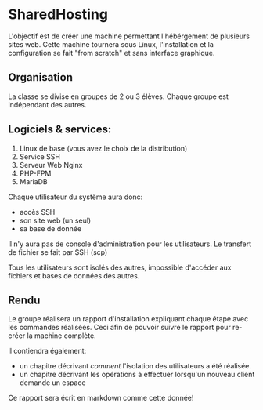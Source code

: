 # SharedHosting

L'objectif est de créer une machine permettant l'hébérgement de plusieurs sites web.
Cette machine tournera sous Linux, l'installation et la configuration se fait "from scratch"
et sans interface graphique.

## Organisation

La classe se divise en groupes de 2 ou 3 élèves. Chaque groupe est indépendant des autres.

## Logiciels & services:

  1. Linux de base (vous avez le choix de la distribution)
  2. Service SSH
  3. Serveur Web Nginx
  4. PHP-FPM
  5. MariaDB

Chaque utilisateur du système aura donc:

 - accès SSH
 - son site web (un seul)
 - sa base de donnée

Il n'y aura pas de console d'administration pour les utilisateurs.
Le transfert de fichier se fait par SSH (scp)

Tous les utilisateurs sont isolés des autres, impossible d'accéder aux fichiers et bases de données des autres.

## Rendu

Le groupe réalisera un rapport d'installation expliquant chaque étape avec les commandes réalisées. Ceci afin de pouvoir suivre
le rapport pour re-créer la machine complète.

Il contiendra également:

 - un chapitre décrivant _comment_ l'isolation des utilisateurs a été réalisée.
 - un chapitre décrivant les opérations à effectuer lorsqu'un nouveau client demande un espace


Ce rapport sera écrit en markdown comme cette donnée!
